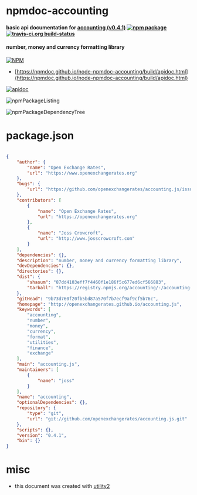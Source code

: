 # npmdoc-accounting

#### basic api documentation for  [accounting (v0.4.1)](http://openexchangerates.github.io/accounting.js)  [![npm package](https://img.shields.io/npm/v/npmdoc-accounting.svg?style=flat-square)](https://www.npmjs.org/package/npmdoc-accounting) [![travis-ci.org build-status](https://api.travis-ci.org/npmdoc/node-npmdoc-accounting.svg)](https://travis-ci.org/npmdoc/node-npmdoc-accounting)

#### number, money and currency formatting library

[![NPM](https://nodei.co/npm/accounting.png?downloads=true&downloadRank=true&stars=true)](https://www.npmjs.com/package/accounting)

- [https://npmdoc.github.io/node-npmdoc-accounting/build/apidoc.html](https://npmdoc.github.io/node-npmdoc-accounting/build/apidoc.html)

[![apidoc](https://npmdoc.github.io/node-npmdoc-accounting/build/screenCapture.buildCi.browser.%252Ftmp%252Fbuild%252Fapidoc.html.png)](https://npmdoc.github.io/node-npmdoc-accounting/build/apidoc.html)

![npmPackageListing](https://npmdoc.github.io/node-npmdoc-accounting/build/screenCapture.npmPackageListing.svg)

![npmPackageDependencyTree](https://npmdoc.github.io/node-npmdoc-accounting/build/screenCapture.npmPackageDependencyTree.svg)



# package.json

```json

{
    "author": {
        "name": "Open Exchange Rates",
        "url": "https://www.openexchangerates.org"
    },
    "bugs": {
        "url": "https://github.com/openexchangerates/accounting.js/issues"
    },
    "contributors": [
        {
            "name": "Open Exchange Rates",
            "url": "https://openexchangerates.org"
        },
        {
            "name": "Joss Crowcroft",
            "url": "http://www.josscrowcroft.com"
        }
    ],
    "dependencies": {},
    "description": "number, money and currency formatting library",
    "devDependencies": {},
    "directories": {},
    "dist": {
        "shasum": "87dd4103eff7f4460f1e186f5c677ed6cf566883",
        "tarball": "https://registry.npmjs.org/accounting/-/accounting-0.4.1.tgz"
    },
    "gitHead": "9b73d760f20fb5bd87a570f7b7ecf9af9cf5b76c",
    "homepage": "http://openexchangerates.github.io/accounting.js",
    "keywords": [
        "accounting",
        "number",
        "money",
        "currency",
        "format",
        "utilities",
        "finance",
        "exchange"
    ],
    "main": "accounting.js",
    "maintainers": [
        {
            "name": "joss"
        }
    ],
    "name": "accounting",
    "optionalDependencies": {},
    "repository": {
        "type": "git",
        "url": "git://github.com/openexchangerates/accounting.js.git"
    },
    "scripts": {},
    "version": "0.4.1",
    "bin": {}
}
```



# misc
- this document was created with [utility2](https://github.com/kaizhu256/node-utility2)
